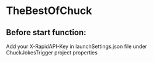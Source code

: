 # TheBestOfChuck

## Before start function:
Add your X-RapidAPI-Key in launchSettings.json file under ChuckJokesTrigger project properties